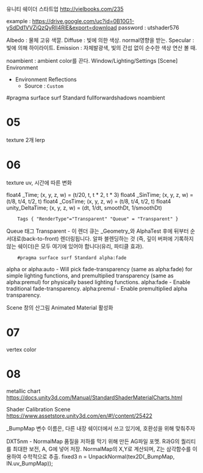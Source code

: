 유니티 쉐이더 스타트업
http://vielbooks.com/235

example : https://drive.google.com/uc?id=0B10G1-ySdDd1VVZiQzQyRll4RlE&export=download
password : utshader576



Albedo : 물체 고유 색깔.
Diffuse : 빛에 의한 색상. normal영향을 받는.
Specular : 빛에 의해 하이라이트.
Emission : 자체발광색, 빛의 간섭 없이 순수한 색상 연산 볼 때.


noambient : ambient color를 끈다.
Window/Lighting/Settings
[Scene]
Environment
 - Environment Reflections
   - Source : `Custom`

#pragma surface surf Standard fullforwardshadows noambient

# 05
texture 2개 lerp

# 06
texture uv, 시간에 따른 변화

float4 _Time; (x, y, z, w) = (t/20, t, t * 2, t * 3)
float4 _SinTime; (x, y, z, w) = (t/8, t/4, t/2, t)
float4 _CosTime; (x, y, z, w) = (t/8, t/4, t/2, t)
float4 unity_DeltaTime; (x, y, z, w) = (dt, 1/dt, smoothDt, 1/smoothDt)


		Tags { "RenderType"="Transparent" "Queue" = "Transparent" }

Queue 태그
Transparent - 이 렌더 큐는 _Geometry_와 AlphaTest 후에 뒤부터 순서대로(back-to-front) 렌더링됩니다. 알파 블렌딩하는 것 (즉, 깊이 버퍼에 기록하지 않는 쉐이더)은 모두 여기에 있어야 합니다(유리, 파티클 효과).


		#pragma surface surf Standard alpha:fade

alpha or alpha:auto - Will pick fade-transparency (same as alpha:fade) for simple lighting functions, and premultiplied transparency (same as alpha:premul) for physically based lighting functions.
alpha:fade - Enable traditional fade-transparency.
alpha:premul - Enable premultiplied alpha transparency.

Scene 창의 산그림 Animated Material 활성화

# 07
vertex color

# 08
metallic chart
https://docs.unity3d.com/Manual/StandardShaderMaterialCharts.html


Shader Calibration Scene
https://www.assetstore.unity3d.com/en/#!/content/25422


_BumpMap 변수 이름은, 다른 내장 쉐이더에서 쓰고 있기에, 호환성을 위해 맞춰주자


DXT5nm - NormalMap 품질을 저하를 막기 위해 만든 AG파일 포멧.
R과G의 퀄리티를 최대한 보전, A, G에 넣어 저장.
NormalMap의 X,Y로 계산되며, Z는 삼각함수를 이용하여 수학적으로 추출.
fixed3 n = UnpackNormal(tex2D(_BumpMap, IN.uv_BumpMap));
